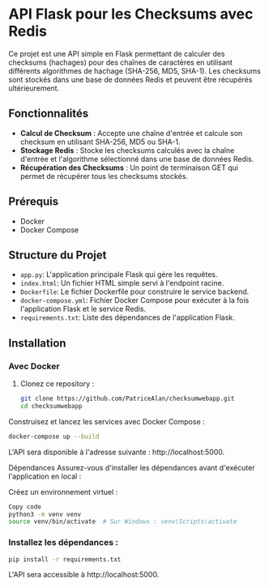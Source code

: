 # API Flask pour les Checksums avec Redis

Ce projet est une API simple en Flask permettant de calculer des checksums (hachages) pour des chaînes de caractères en utilisant différents algorithmes de hachage (SHA-256, MD5, SHA-1). Les checksums sont stockés dans une base de données Redis et peuvent être récupérés ultérieurement.

## Fonctionnalités
- **Calcul de Checksum** : Accepte une chaîne d'entrée et calcule son checksum en utilisant SHA-256, MD5 ou SHA-1.
- **Stockage Redis** : Stocke les checksums calculés avec la chaîne d'entrée et l'algorithme sélectionné dans une base de données Redis.
- **Récupération des Checksums** : Un point de terminaison GET qui permet de récupérer tous les checksums stockés.

## Prérequis
- Docker
- Docker Compose

## Structure du Projet

- `app.py`: L'application principale Flask qui gère les requêtes.
- `index.html`: Un fichier HTML simple servi à l'endpoint racine.
- `Dockerfile`: Le fichier Dockerfile pour construire le service backend.
- `docker-compose.yml`: Fichier Docker Compose pour exécuter à la fois l'application Flask et le service Redis.
- `requirements.txt`: Liste des dépendances de l'application Flask.

## Installation

### Avec Docker

1. Clonez ce repository :
   ```bash
   git clone https://github.com/PatriceAlan/checksumwebapp.git
   cd checksumwebapp
   ```
Construisez et lancez les services avec Docker Compose :

```bash
docker-compose up --build
```
L'API sera disponible à l'adresse suivante : http://localhost:5000.

Dépendances
Assurez-vous d'installer les dépendances avant d'exécuter l'application en local :

Créez un environnement virtuel :

```bash
Copy code
python3 -m venv venv
source venv/bin/activate  # Sur Windows : venv\Scripts\activate
```
### Installez les dépendances :

```bash
pip install -r requirements.txt
```

L'API sera accessible à http://localhost:5000.
